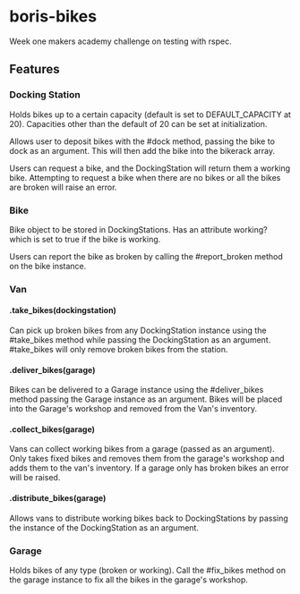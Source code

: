 # boris-bikes #

Week one makers academy challenge on testing with rspec.

## Features

### Docking Station

Holds bikes up to a certain capacity (default is set to DEFAULT_CAPACITY at 20). Capacities other than the default of 20 can be set at initialization.

Allows user to deposit bikes with the #dock method, passing the bike to dock as an argument. This will then add the bike into the bikerack array.

Users can request a bike, and the DockingStation will return them a working bike. Attempting to request a bike when there are no bikes or all the bikes are broken will raise an error.

### Bike

Bike object to be stored in DockingStations. Has an attribute working? which is set to true if the bike is working.

Users can report the bike as broken by calling the #report_broken method on the bike instance.

### Van

#### .take_bikes(dockingstation)
Can pick up broken bikes from any DockingStation instance using the #take_bikes method while passing the DockingStation as an argument. #take_bikes will only remove broken bikes from the station.

#### .deliver_bikes(garage)
Bikes can be delivered to a Garage instance using the #deliver_bikes method passing the Garage instance as an argument. Bikes will be placed into the Garage's workshop and removed from the Van's inventory.

#### .collect_bikes(garage)
Vans can collect working bikes from a garage (passed as an argument). Only takes fixed bikes and removes them from the garage's workshop and adds them to the van's inventory. If a garage only has broken bikes an error will be raised.

#### .distribute_bikes(garage)
Allows vans to distribute working bikes back to DockingStations by passing the instance of the DockingStation as an argument.


### Garage

Holds bikes of any type (broken or working). Call the #fix_bikes method on the garage instance to fix all the bikes in the garage's workshop.

